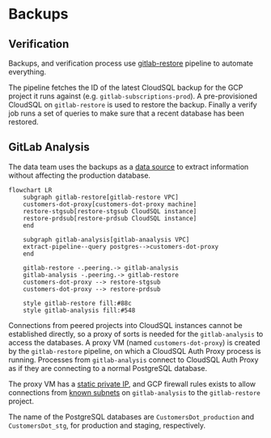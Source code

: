 # Backups

## Verification

Backups, and verification process use
[gitlab-restore](https://ops.gitlab.net/gitlab-com/gl-infra/gitlab-restore/postgres-prdsub)
pipeline to automate everything.

The pipeline fetches the ID of the latest CloudSQL backup for the GCP project it
runs against (e.g. `gitlab-subscriptions-prod`).  A pre-provisioned CloudSQL on
`gitlab-restore` is used to restore the backup. Finally a verify job runs a set
of queries to make sure that a recent database has been restored.

## GitLab Analysis

The data team uses the backups as a [data
source](https://about.gitlab.com/handbook/business-technology/data-team/platform/#data-sources)
to extract information without affecting the production database.

```mermaid
flowchart LR
    subgraph gitlab-restore[gitlab-restore VPC]
    customers-dot-proxy[customers-dot-proxy machine]
    restore-stgsub[restore-stgsub CloudSQL instance]
    restore-prdsub[restore-prdsub CloudSQL instance]
    end

    subgraph gitlab-analysis[gitlab-anaalysis VPC]
    extract-pipeline--query postgres-->customers-dot-proxy
    end

    gitlab-restore -.peering.-> gitlab-analysis
    gitlab-analysis -.peering.-> gitlab-restore
    customers-dot-proxy --> restore-stgsub
    customers-dot-proxy --> restore-prdsub

    style gitlab-restore fill:#88c
    style gitlab-analysis fill:#548
```

Connections from peered projects into CloudSQL instances cannot be established
directly, so a proxy of sorts is needed for the `gitlab-analysis` to access the
databases. A proxy VM (named `customers-dot-proxy`) is created by the
`gitlab-restore` pipeline, on which a CloudSQL Auth Proxy process is running.
Processes from `gitlab-analysis` connect to CloudSQL Auth Proxy as if they are
connecting to a normal PostgreSQL database.

The proxy VM has a [static private
IP](https://ops.gitlab.net/gitlab-com/gl-infra/gitlab-restore/postgres-prdsub/-/blob/1253b4c541cc72c0214f8bf12358ed5b29c44203/verify.sh#L37),
and GCP firewall rules exists to allow connections from [known
subnets](https://ops.gitlab.net/gitlab-com/gl-infra/gitlab-restore/postgres-prdsub/-/blob/1253b4c541cc72c0214f8bf12358ed5b29c44203/verify.sh#L37)
on `gitlab-analysis` to the `gitlab-restore` project.

The name of the PostgreSQL databases are `CustomersDot_production` and
`CustomersDot_stg`, for production and staging, respectively.
